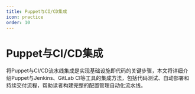 ```yaml
---
title: Puppet与CI/CD集成
icon: practice
order: 10
---
```


# Puppet与CI/CD集成

将Puppet与CI/CD流水线集成是实现基础设施即代码的关键步骤，本文将详细介绍Puppet与Jenkins、GitLab CI等工具的集成方法，包括代码测试、自动部署和持续交付流程，帮助读者构建完整的配置管理自动化流水线。
